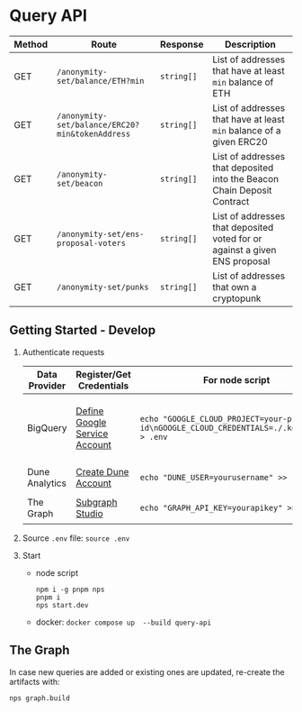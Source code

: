 # Query API

| Method | Route                                           | Response   | Description                                                                |
|--------|-------------------------------------------------|------------|----------------------------------------------------------------------------|
| GET    | `/anonymity-set/balance/ETH?min`                | `string[]` | List of addresses that have at least `min` balance of ETH                  |
| GET    | `/anonymity-set/balance/ERC20?min&tokenAddress` | `string[]` | List of addresses that have at least `min` balance of a given ERC20        |
| GET    | `/anonymity-set/beacon`                         | `string[]` | List of addresses that deposited into the Beacon Chain Deposit Contract    |
| GET    | `/anonymity-set/ens-proposal-voters`            | `string[]` | List of addresses that deposited voted for or against a given ENS proposal |
| GET    | `/anonymity-set/punks`                          | `string[]` | List of addresses that own a cryptopunk                                    |

## Getting Started - Develop

1. Authenticate requests
  
    | Data Provider  | Register/Get Credentials                                                                                 | For node script                                                                             | For docker compose                                    |
    |----------------|----------------------------------------------------------------------------------------------------------|---------------------------------------------------------------------------------------------|-------------------------------------------------------|
    | BigQuery       | [Define Google Service Account](https://codelabs.developers.google.com/codelabs/cloud-bigquery-nodejs#3) | `echo "GOOGLE_CLOUD_PROJECT=your-project-id\nGOOGLE_CLOUD_CREDENTIALS=./.keys.json" > .env` | export google credentials in an **`.keys.json`** file |
    | Dune Analytics | [Create Dune Account](https://dune.com/)                                                                 | `echo "DUNE_USER=yourusername" >> .env`                                                     | `echo yourdunepwd > .dune_pwd`                        |
    | The Graph      | [Subgraph Studio](https://thegraph.com/studio/apikeys/)                                                  | `echo "GRAPH_API_KEY=yourapikey" >> .env`                                                   | `echo yourapikey > .graphapikey`                      |

2. Source `.env` file: `source .env`
3. Start
    - node script
      ```commandline
      npm i -g pnpm nps
      pnpm i
      nps start.dev
      ``` 
    - docker: `docker compose up  --build query-api`


## The Graph

In case new queries are added or existing ones are updated, re-create the artifacts with:

```commandline
nps graph.build
```